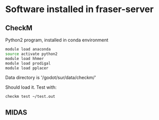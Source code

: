 # Software installed in fraser-server

## CheckM

Python2 program, installed in conda environment

```bash
module load anaconda
source activate python2
module load hhmer
module load prodigal
module load pplacer
```

Data directory is '/godot/sur/data/checkm/'

Should load it. Test with:

```bash
checkm test ~/test.out
```
## MIDAS
